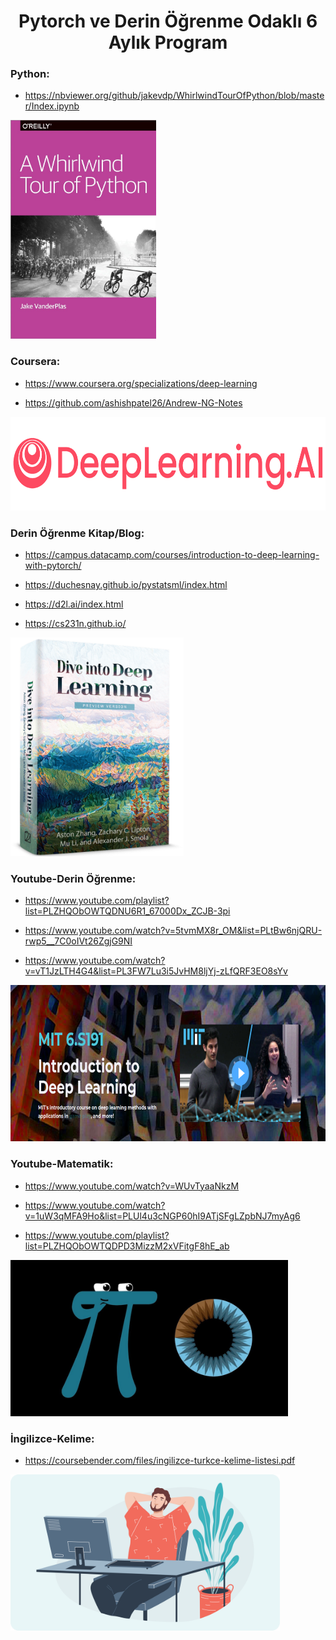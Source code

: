 <div align="center">
<h1>
  Pytorch ve Derin Öğrenme Odaklı 6 Aylık Program
</h1>

</div>

### Python:

- https://nbviewer.org/github/jakevdp/WhirlwindTourOfPython/blob/master/Index.ipynb

<img height="350" src="resources/python.jpg"/>

### Coursera:

- https://www.coursera.org/specializations/deep-learning

- https://github.com/ashishpatel26/Andrew-NG-Notes

<img height="150" src="resources/deeplearning.png"/>

### Derin Öğrenme Kitap/Blog:

- https://campus.datacamp.com/courses/introduction-to-deep-learning-with-pytorch/

- https://duchesnay.github.io/pystatsml/index.html

- https://d2l.ai/index.html

- https://cs231n.github.io/

<img height="350" src="resources/dlbook.png"/>

### Youtube-Derin Öğrenme:

- https://www.youtube.com/playlist?list=PLZHQObOWTQDNU6R1_67000Dx_ZCJB-3pi

- https://www.youtube.com/watch?v=5tvmMX8r_OM&list=PLtBw6njQRU-rwp5__7C0oIVt26ZgjG9NI

- https://www.youtube.com/watch?v=vT1JzLTH4G4&list=PL3FW7Lu3i5JvHM8ljYj-zLfQRF3EO8sYv

<img height="250" src="resources/youtube-dl.png"/>

### Youtube-Matematik:

- https://www.youtube.com/watch?v=WUvTyaaNkzM

- https://www.youtube.com/watch?v=1uW3qMFA9Ho&list=PLUl4u3cNGP60hI9ATjSFgLZpbNJ7myAg6

- https://www.youtube.com/playlist?list=PLZHQObOWTQDPD3MizzM2xVFitgF8hE_ab

<img height="250" src="resources/3Blue1Brown.jpg"/>

### İngilizce-Kelime:

- https://coursebender.com/files/ingilizce-turkce-kelime-listesi.pdf

<img height="250" src="resources/ingilizce.png"/>
